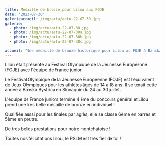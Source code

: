 ```yaml
---
title: Médaille de bronze pour Lilou aux FOJE
date: '2022-07-30'
galerieaccueil: /img/actu/actu-22-07-30.jpg
galerie:
  - photo: /img/actu/actu-22-07-30.jpg
  - photo: /img/actu/actu-22-07-30a.jpg
  - photo: /img/actu/actu-22-07-30b.jpg
  - photo: /img/actu/actu-22-07-30c.jpg

accueil: "Une médaille de bronze historique pour Lilou au FOJE à Banskà Bystrica en Slovaquie !"
---
```

Lilou était présente au Festival Olympique de la Jeunesse Européenne (FOJE) avec l'équipe de France junior

Le Festival Olympique de la Jeunesse Européenne (FOJE) est l’équivalent de Jeux Olympiques pour les athlètes âgés de 14 à 18 ans. Il se tenait cette année à Banskà Bystrica en Slovaquie du 24 au 30 juillet.

L'équipe de France juniors termine 4 ème du concours général et Lilou prend une très belle médaille de bronze en individuel !

Qualifiée aussi pour les finales par agrès, elle se classe 6ème en barres et 5ème en poutre.

De très belles prestations pour notre montchatoise !

Toutes nos félicitations Lilou, le PSLM est très fier de toi !
